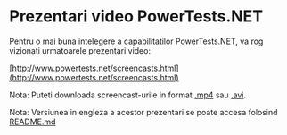 
Prezentari video PowerTests.NET
===============================

Pentru o mai buna intelegere a capabilitatilor PowerTests.NET, va rog vizionati urmatoarele prezentari video:

[http://www.powertests.net/screencasts.html](http://www.powertests.net/screencasts.html)


Nota: Puteti downloada screencast-urile in format [.mp4](/mp4/) sau [.avi](/avi/).

Nota: Versiunea in engleza a acestor prezentari se poate accesa folosind [README.md](README.md)

